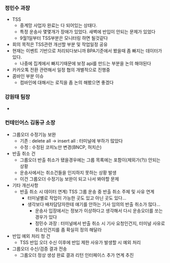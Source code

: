 ### 정민수 과장
- TSS
	- 중계망 사업자 완료는 다 되어있는 상태다.
	- 특정 운송사 몇몇개가 장애가 있었다. 새벽에 반입이 안되는 문제가 있었다
	- 9월1일부터 TSS부분은 모니터링 하면 될것같다
- 회의 목적은 TSS관련 개선할 부분 및 작업일정 공유
- 현재는 이벤트 기반으로 처리되다보니까 BPA기준에서 봤을때 좀 빠지는 데이터가 있다.
	- 나중에 집계에서 빠지기때문에 보정 api를 만드는 부분을 논의 해야된다
- 카카오톡 전환 관련해서 일정 협의 개별적으로 진행중
- 콤바인 부분 이슈
	- 컴바인에 대해서는 로직을 좀 논의 해봤으면 좋겠다

### 강원태 팀장
- 


### 컨테인어스 김동규 소장
- 그룹오더 수정기능 보완
	- 기존 : delete all -> insert all : 터미널에 부하가 많았다
	- 수정 : 수정된 코피노만 변경(BNCP, 허치슨)
- 반출 취소 건
	- 그룹오더 반출 취소가 됐을경우에는 그룹 목록에는 포함이(제외가(?)) 안되는 상황
	- 운송사에서는 취소건들을 인지하지 못하는 상황 발생
	- 이건 그룹오더 수정기능 보완이 되고 나서 봐야할 문제
- 기타 개선사항
	- 반출 취소 시 데이터 연계) TSS 그룹 운송 중 반출 취소 주체 및 사유 연계
		- 터미널별로 작업이 가능한 곳도 있고 아닌 곳도 있다...
		- 생각보다 배차담당자한테 얘기를 안하는 기사 임의의 반출 취소가 많다...
			- 운송사 입장에서는 정보가 이상하다고 생각해서 다시 운송오더를 쏘는 경우가 있다
			- 정민수 과장 : 터미널에서 반출 취소 시 기사 요청인건지, 터미널 사유로 취소인건지를 좀 확실히 정의 해달라
- 반입 예외 처리 청 건
	- TSS 반입 오더 수신 이후에 반입 제한 사유가 발생할 시 예외 처리
- 그룹오더 수신/검증 결과 전송
	- 그룹오더 정상 생성 완료 결과 리턴 인터페이스 추가 연계 추진


